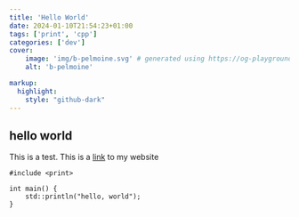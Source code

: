 ```yaml
---
title: 'Hello World'
date: 2024-01-10T21:54:23+01:00
tags: ['print', 'cpp']
categories: ['dev']
cover:
    image: 'img/b-pelmoine.svg' # generated using https://og-playground.vercel.app/
    alt: 'b-pelmoine'

markup:
  highlight:
    style: "github-dark"
---
```


## hello world

This is a test.
This is a [link](https://www.b-pelmoine.com) to my website

```{linenos=true,hl_lines=[4]}
#include <print> 

int main() {
    std::println("hello, world");
}
```
